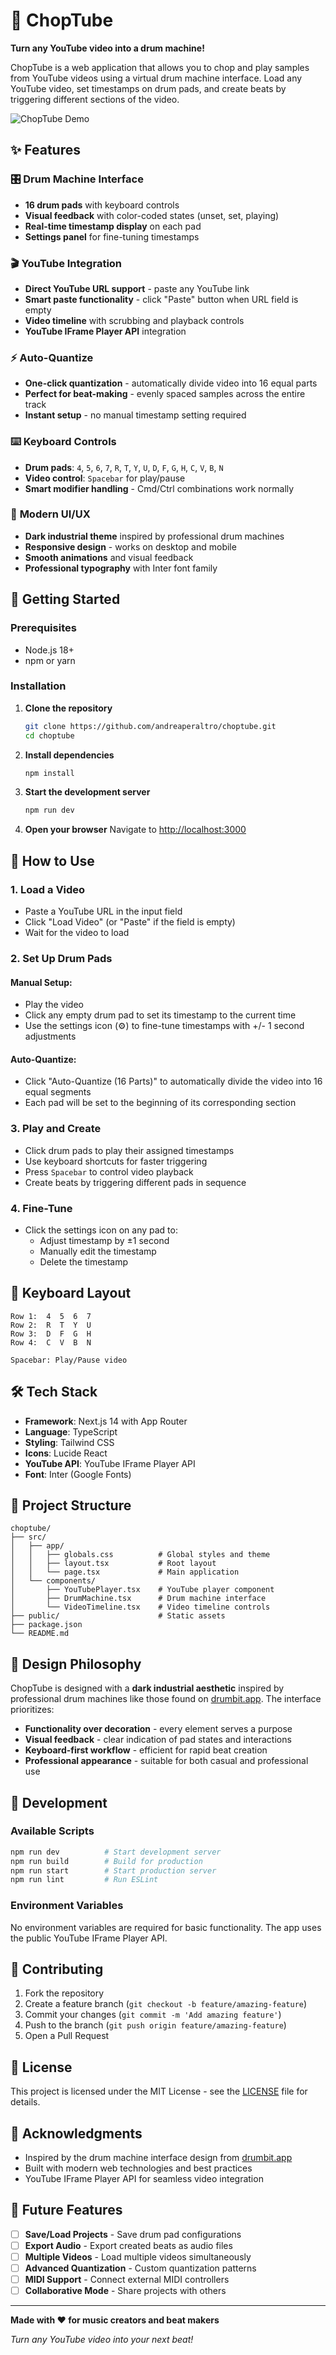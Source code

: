 # 🎵 ChopTube

**Turn any YouTube video into a drum machine!**

ChopTube is a web application that allows you to chop and play samples from YouTube videos using a virtual drum machine interface. Load any YouTube video, set timestamps on drum pads, and create beats by triggering different sections of the video.

![ChopTube Demo](https://via.placeholder.com/800x400/1a1a1a/00a8ff?text=ChopTube+Drum+Machine)

## ✨ Features

### 🎛️ **Drum Machine Interface**
- **16 drum pads** with keyboard controls
- **Visual feedback** with color-coded states (unset, set, playing)
- **Real-time timestamp display** on each pad
- **Settings panel** for fine-tuning timestamps

### 🎬 **YouTube Integration**
- **Direct YouTube URL support** - paste any YouTube link
- **Smart paste functionality** - click "Paste" button when URL field is empty
- **Video timeline** with scrubbing and playback controls
- **YouTube IFrame Player API** integration

### ⚡ **Auto-Quantize**
- **One-click quantization** - automatically divide video into 16 equal parts
- **Perfect for beat-making** - evenly spaced samples across the entire track
- **Instant setup** - no manual timestamp setting required

### ⌨️ **Keyboard Controls**
- **Drum pads**: `4`, `5`, `6`, `7`, `R`, `T`, `Y`, `U`, `D`, `F`, `G`, `H`, `C`, `V`, `B`, `N`
- **Video control**: `Spacebar` for play/pause
- **Smart modifier handling** - Cmd/Ctrl combinations work normally

### 🎨 **Modern UI/UX**
- **Dark industrial theme** inspired by professional drum machines
- **Responsive design** - works on desktop and mobile
- **Smooth animations** and visual feedback
- **Professional typography** with Inter font family

## 🚀 Getting Started

### Prerequisites
- Node.js 18+ 
- npm or yarn

### Installation

1. **Clone the repository**
   ```bash
   git clone https://github.com/andreaperaltro/choptube.git
   cd choptube
   ```

2. **Install dependencies**
   ```bash
   npm install
   ```

3. **Start the development server**
   ```bash
   npm run dev
   ```

4. **Open your browser**
   Navigate to [http://localhost:3000](http://localhost:3000)

## 🎯 How to Use

### 1. **Load a Video**
- Paste a YouTube URL in the input field
- Click "Load Video" (or "Paste" if the field is empty)
- Wait for the video to load

### 2. **Set Up Drum Pads**

#### **Manual Setup:**
- Play the video
- Click any empty drum pad to set its timestamp to the current time
- Use the settings icon (⚙️) to fine-tune timestamps with +/- 1 second adjustments

#### **Auto-Quantize:**
- Click "Auto-Quantize (16 Parts)" to automatically divide the video into 16 equal segments
- Each pad will be set to the beginning of its corresponding section

### 3. **Play and Create**
- Click drum pads to play their assigned timestamps
- Use keyboard shortcuts for faster triggering
- Press `Spacebar` to control video playback
- Create beats by triggering different pads in sequence

### 4. **Fine-Tune**
- Click the settings icon on any pad to:
  - Adjust timestamp by ±1 second
  - Manually edit the timestamp
  - Delete the timestamp

## 🎹 Keyboard Layout

```
Row 1:  4  5  6  7
Row 2:  R  T  Y  U  
Row 3:  D  F  G  H
Row 4:  C  V  B  N

Spacebar: Play/Pause video
```

## 🛠️ Tech Stack

- **Framework**: Next.js 14 with App Router
- **Language**: TypeScript
- **Styling**: Tailwind CSS
- **Icons**: Lucide React
- **YouTube API**: YouTube IFrame Player API
- **Font**: Inter (Google Fonts)

## 📁 Project Structure

```
choptube/
├── src/
│   ├── app/
│   │   ├── globals.css          # Global styles and theme
│   │   ├── layout.tsx           # Root layout
│   │   └── page.tsx             # Main application
│   └── components/
│       ├── YouTubePlayer.tsx    # YouTube player component
│       ├── DrumMachine.tsx      # Drum machine interface
│       └── VideoTimeline.tsx    # Video timeline controls
├── public/                      # Static assets
├── package.json
└── README.md
```

## 🎨 Design Philosophy

ChopTube is designed with a **dark industrial aesthetic** inspired by professional drum machines like those found on [drumbit.app](https://drumbit.app/). The interface prioritizes:

- **Functionality over decoration** - every element serves a purpose
- **Visual feedback** - clear indication of pad states and interactions
- **Keyboard-first workflow** - efficient for rapid beat creation
- **Professional appearance** - suitable for both casual and professional use

## 🔧 Development

### Available Scripts

```bash
npm run dev          # Start development server
npm run build        # Build for production
npm run start        # Start production server
npm run lint         # Run ESLint
```

### Environment Variables

No environment variables are required for basic functionality. The app uses the public YouTube IFrame Player API.

## 🤝 Contributing

1. Fork the repository
2. Create a feature branch (`git checkout -b feature/amazing-feature`)
3. Commit your changes (`git commit -m 'Add amazing feature'`)
4. Push to the branch (`git push origin feature/amazing-feature`)
5. Open a Pull Request

## 📝 License

This project is licensed under the MIT License - see the [LICENSE](LICENSE) file for details.

## 🙏 Acknowledgments

- Inspired by the drum machine interface design from [drumbit.app](https://drumbit.app/)
- Built with modern web technologies and best practices
- YouTube IFrame Player API for seamless video integration

## 🔮 Future Features

- [ ] **Save/Load Projects** - Save drum pad configurations
- [ ] **Export Audio** - Export created beats as audio files
- [ ] **Multiple Videos** - Load multiple videos simultaneously
- [ ] **Advanced Quantization** - Custom quantization patterns
- [ ] **MIDI Support** - Connect external MIDI controllers
- [ ] **Collaborative Mode** - Share projects with others

---

**Made with ❤️ for music creators and beat makers**

*Turn any YouTube video into your next beat!*